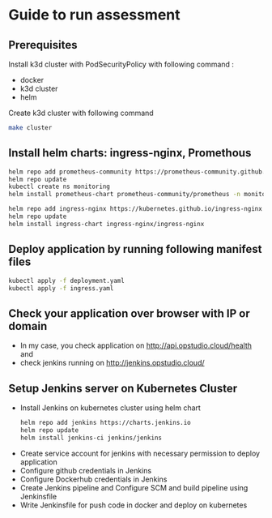 # Guide to run assessment

## Prerequisites

Install k3d cluster with PodSecurityPolicy with following command :
- docker
- k3d cluster
- helm 

Create k3d cluster with following command

```sh
make cluster
```

## Install helm charts: ingress-nginx, Promethous

```sh
helm repo add prometheus-community https://prometheus-community.github.io/helm-charts
helm repo update
kubectl create ns monitoring
helm install prometheus-chart prometheus-community/prometheus -n monitoring

helm repo add ingress-nginx https://kubernetes.github.io/ingress-nginx
helm repo update
helm install ingress-chart ingress-nginx/ingress-nginx
```

## Deploy application by running following manifest files

```sh
kubectl apply -f deployment.yaml
kubectl apply -f ingress.yaml
```    

## Check your application over browser with IP or domain

- In my case, you check application on http://api.opstudio.cloud/health and 
- check jenkins running on http://jenkins.opstudio.cloud/

## Setup Jenkins server on Kubernetes Cluster
-  Install Jenkins on kubernetes cluster using helm chart
    ```sh
    helm repo add jenkins https://charts.jenkins.io
    helm repo update
    helm install jenkins-ci jenkins/jenkins
    ```
- Create service account for jenkins with necessary permission to deploy application
- Configure github credentials in Jenkins
- Configure Dockerhub credentials in Jenkins
- Create Jenkins pipeline and Configure SCM and build pipeline using Jenkinsfile
- Write Jenkinsfile for push code in docker and deploy on kubernetes
